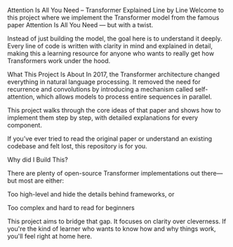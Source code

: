 Attention Is All You Need – Transformer Explained Line by Line
Welcome to this project where we implement the Transformer model from the famous paper Attention Is All You Need — but with a twist.

Instead of just building the model, the goal here is to understand it deeply. Every line of code is written with clarity in mind and explained in detail, making this a learning resource for anyone who wants to really get how Transformers work under the hood.



What This Project Is About
In 2017, the Transformer architecture changed everything in natural language processing. It removed the need for recurrence and convolutions by introducing a mechanism called self-attention, which allows models to process entire sequences in parallel.

This project walks through the core ideas of that paper and shows how to implement them step by step, with detailed explanations for every component.

If you’ve ever tried to read the original paper or understand an existing codebase and felt lost, this repository is for you.



Why did I Build This?

There are plenty of open-source Transformer implementations out there—but most are either:

Too high-level and hide the details behind frameworks, or

Too complex and hard to read for beginners

This project aims to bridge that gap. It focuses on clarity over cleverness. If you're the kind of learner who wants to know how and why things work, you'll feel right at home here.
